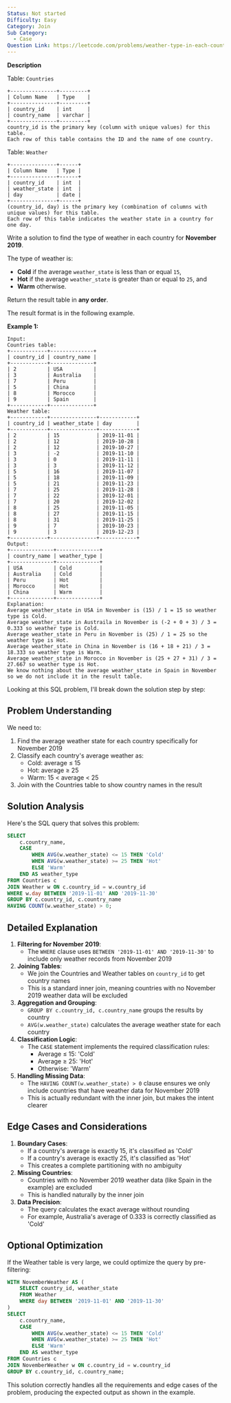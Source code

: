 ```yaml
---
Status: Not started
Difficulty: Easy
Category: Join
Sub Category:
  - Case
Question Link: https://leetcode.com/problems/weather-type-in-each-country
---
```

**Description**

Table: `Countries`

```Plain
+---------------+---------+
| Column Name   | Type    |
+---------------+---------+
| country_id    | int     |
| country_name  | varchar |
+---------------+---------+
country_id is the primary key (column with unique values) for this table.
Each row of this table contains the ID and the name of one country.
```

Table: `Weather`

```Plain
+---------------+------+
| Column Name   | Type |
+---------------+------+
| country_id    | int  |
| weather_state | int  |
| day           | date |
+---------------+------+
(country_id, day) is the primary key (combination of columns with unique values) for this table.
Each row of this table indicates the weather state in a country for one day.
```

Write a solution to find the type of weather in each country for **November 2019**.

The type of weather is:

- **Cold** if the average `weather_state` is less than or equal `15`,
- **Hot** if the average `weather_state` is greater than or equal to `25`, and
- **Warm** otherwise.

Return the result table in **any order**.

The result format is in the following example.

**Example 1:**

```Plain
Input:
Countries table:
+------------+--------------+
| country_id | country_name |
+------------+--------------+
| 2          | USA          |
| 3          | Australia    |
| 7          | Peru         |
| 5          | China        |
| 8          | Morocco      |
| 9          | Spain        |
+------------+--------------+
Weather table:
+------------+---------------+------------+
| country_id | weather_state | day        |
+------------+---------------+------------+
| 2          | 15            | 2019-11-01 |
| 2          | 12            | 2019-10-28 |
| 2          | 12            | 2019-10-27 |
| 3          | -2            | 2019-11-10 |
| 3          | 0             | 2019-11-11 |
| 3          | 3             | 2019-11-12 |
| 5          | 16            | 2019-11-07 |
| 5          | 18            | 2019-11-09 |
| 5          | 21            | 2019-11-23 |
| 7          | 25            | 2019-11-28 |
| 7          | 22            | 2019-12-01 |
| 7          | 20            | 2019-12-02 |
| 8          | 25            | 2019-11-05 |
| 8          | 27            | 2019-11-15 |
| 8          | 31            | 2019-11-25 |
| 9          | 7             | 2019-10-23 |
| 9          | 3             | 2019-12-23 |
+------------+---------------+------------+
Output:
+--------------+--------------+
| country_name | weather_type |
+--------------+--------------+
| USA          | Cold         |
| Australia    | Cold         |
| Peru         | Hot          |
| Morocco      | Hot          |
| China        | Warm         |
+--------------+--------------+
Explanation:
Average weather_state in USA in November is (15) / 1 = 15 so weather type is Cold.
Average weather_state in Austraila in November is (-2 + 0 + 3) / 3 = 0.333 so weather type is Cold.
Average weather_state in Peru in November is (25) / 1 = 25 so the weather type is Hot.
Average weather_state in China in November is (16 + 18 + 21) / 3 = 18.333 so weather type is Warm.
Average weather_state in Morocco in November is (25 + 27 + 31) / 3 = 27.667 so weather type is Hot.
We know nothing about the average weather_state in Spain in November so we do not include it in the result table.
```

Looking at this SQL problem, I'll break down the solution step by step:

## Problem Understanding

We need to:

1. Find the average weather state for each country specifically for November 2019
2. Classify each country's average weather as:
    - Cold: average ≤ 15
    - Hot: average ≥ 25
    - Warm: 15 < average < 25
3. Join with the Countries table to show country names in the result

## Solution Analysis

Here's the SQL query that solves this problem:

```SQL
SELECT
    c.country_name,
    CASE
        WHEN AVG(w.weather_state) <= 15 THEN 'Cold'
        WHEN AVG(w.weather_state) >= 25 THEN 'Hot'
        ELSE 'Warm'
    END AS weather_type
FROM Countries c
JOIN Weather w ON c.country_id = w.country_id
WHERE w.day BETWEEN '2019-11-01' AND '2019-11-30'
GROUP BY c.country_id, c.country_name
HAVING COUNT(w.weather_state) > 0;
```

## Detailed Explanation

1. **Filtering for November 2019**:
    - The `WHERE` clause uses `BETWEEN '2019-11-01' AND '2019-11-30'` to include only weather records from November 2019
2. **Joining Tables**:
    - We join the Countries and Weather tables on `country_id` to get country names
    - This is a standard inner join, meaning countries with no November 2019 weather data will be excluded
3. **Aggregation and Grouping**:
    - `GROUP BY c.country_id, c.country_name` groups the results by country
    - `AVG(w.weather_state)` calculates the average weather state for each country
4. **Classification Logic**:
    - The `CASE` statement implements the required classification rules:
        - Average ≤ 15: 'Cold'
        - Average ≥ 25: 'Hot'
        - Otherwise: 'Warm'
5. **Handling Missing Data**:
    - The `HAVING COUNT(w.weather_state) > 0` clause ensures we only include countries that have weather data for November 2019
    - This is actually redundant with the inner join, but makes the intent clearer

## Edge Cases and Considerations

1. **Boundary Cases**:
    - If a country's average is exactly 15, it's classified as 'Cold'
    - If a country's average is exactly 25, it's classified as 'Hot'
    - This creates a complete partitioning with no ambiguity
2. **Missing Countries**:
    - Countries with no November 2019 weather data (like Spain in the example) are excluded
    - This is handled naturally by the inner join
3. **Data Precision**:
    - The query calculates the exact average without rounding
    - For example, Australia's average of 0.333 is correctly classified as 'Cold'

## Optional Optimization

If the Weather table is very large, we could optimize the query by pre-filtering:

```SQL
WITH NovemberWeather AS (
    SELECT country_id, weather_state
    FROM Weather
    WHERE day BETWEEN '2019-11-01' AND '2019-11-30'
)
SELECT
    c.country_name,
    CASE
        WHEN AVG(w.weather_state) <= 15 THEN 'Cold'
        WHEN AVG(w.weather_state) >= 25 THEN 'Hot'
        ELSE 'Warm'
    END AS weather_type
FROM Countries c
JOIN NovemberWeather w ON c.country_id = w.country_id
GROUP BY c.country_id, c.country_name;
```

This solution correctly handles all the requirements and edge cases of the problem, producing the expected output as shown in the example.